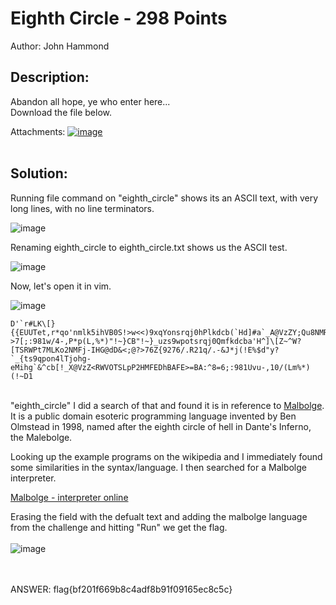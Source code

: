 # Eighth Circle - 298 Points
Author: John Hammond

## Description:
Abandon all hope, ye who enter here...</br>
Download the file below.

Attachments:   <a href="https://ctf.nahamcon.com/files/6e0912abf579ae0172a3e662e5f3916d/eighth_circle?token=eyJ1c2VyX2lkIjozMzU1LCJ0ZWFtX2lkIjpudWxsLCJmaWxlX2lkIjoxMH0.YEwUDA.4ug4G_fBGKUvHmtw7fTlhqCJnVU">![image](https://user-images.githubusercontent.com/36644707/111014322-304fa080-8371-11eb-9535-1fa3f1573db9.png)</a>
</br></br>



## Solution:

Running file command on "eighth_circle" shows its an ASCII text, with very long lines, with no line terminators.

![image](https://user-images.githubusercontent.com/36644707/111015099-216aed00-8375-11eb-87d2-c3323c767c8f.png)


Renaming eighth_circle to eighth_circle.txt shows us the ASCII test.

![image](https://user-images.githubusercontent.com/36644707/111015246-def5e000-8375-11eb-8f04-27ff0681f4c5.png)

Now, let's open it in vim.

![image](https://user-images.githubusercontent.com/36644707/111015269-f339dd00-8375-11eb-802f-32c40c87f9db.png)

```
D'`r#LK\[}{{EUUTet,r*qo'nmlk5ihVB0S!>w<<)9xqYonsrqj0hPlkdcb(`Hd]#a`_A@VzZY;Qu8NMRQJn1MLKJCg*)ED=a$:?>7[;:981w/4-,P*p(L,%*)"!~}CB"!~}_uzs9wpotsrqj0Qmfkdcba'H^]\[Z~^W?[TSRWPt7MLKo2NMFj-IHG@dD&<;@?>76Z{9276/.R21q/.-&J*j(!E%$d"y?`_{ts9qpon4lTjohg-eMihg`&^cb[!_X@VzZ<RWVOTSLpP2HMFEDhBAFE>=BA:^8=6;:981Uvu-,10/(Lm%*)(!~D1
```
</br>
"eighth_circle"  I did a search of that and found it is in reference to <a href="https://en.wikipedia.org/wiki/Malbolge">Malbolge</a>. It is a public domain esoteric programming language
invented by Ben Olmstead in 1998, named after the eighth circle of hell in Dante's Inferno, the Malebolge.

Looking up the example programs on the wikipedia and I immediately found some similarities in the syntax/language. I then searched for a Malbolge interpreter.

<a href="https://malbolge.doleczek.pl/">Malbolge - interpreter online</a>
</br>

Erasing the field with the defualt text and adding the malbolge language from the challenge and hitting "Run" we get the flag.
</br></br>
![image](https://user-images.githubusercontent.com/36644707/111015705-43b23a00-8378-11eb-8d0f-3233bed9f9a4.png)
</br></br></br>


ANSWER:  flag{bf201f669b8c4adf8b91f09165ec8c5c}
